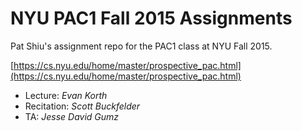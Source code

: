# NYU PAC1 Fall 2015 Assignments

Pat Shiu's assignment repo for the PAC1 class at NYU Fall 2015. 

[https://cs.nyu.edu/home/master/prospective_pac.html](https://cs.nyu.edu/home/master/prospective_pac.html)

- Lecture: *Evan Korth*
- Recitation: *Scott Buckfelder*
- TA: *Jesse David Gumz*